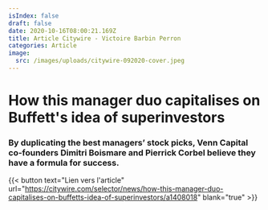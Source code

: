 ```yaml
---
isIndex: false
draft: false
date: 2020-10-16T08:00:21.169Z
title: Article Citywire - Victoire Barbin Perron
categories: Article
image:
  src: /images/uploads/citywire-092020-cover.jpeg
---
```

# How this manager duo capitalises on Buffett's idea of superinvestors

### By duplicating the best managers’ stock picks, Venn Capital co-founders Dimitri Boismare and Pierrick Corbel believe they have a formula for success.

{{< button text="Lien vers l'article" url="https://citywire.com/selector/news/how-this-manager-duo-capitalises-on-buffetts-idea-of-superinvestors/a1408018" blank="true" >}}